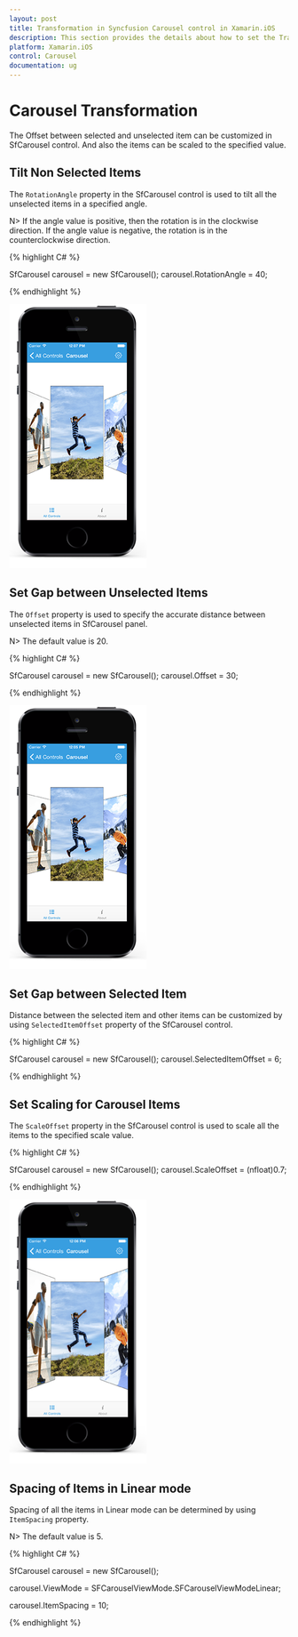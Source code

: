 ```yaml
---
layout: post
title: Transformation in Syncfusion Carousel control in Xamarin.iOS
description: This section provides the details about how to set the Transformation for Carousel Items in Carousel for Xamarin.iOS
platform: Xamarin.iOS
control: Carousel
documentation: ug
---
```


# Carousel Transformation

The Offset between selected and unselected item can be customized in SfCarousel control. And also the items can be scaled to the specified value.

## Tilt Non Selected Items

The `RotationAngle` property in the SfCarousel control is used to tilt all the unselected items in a specified angle. 

N> If the angle value is positive, then the rotation is in the clockwise direction. If the angle value is negative, the rotation is in the counterclockwise direction. 

{% highlight C# %}

SfCarousel carousel = new SfCarousel();
carousel.RotationAngle = 40;

{% endhighlight %}

![The rotationangle](images/rotationangle.png)

## Set Gap between Unselected Items

The `Offset` property is used to specify the accurate distance between unselected items in SfCarousel panel.  

N> The default value is 20.

{% highlight C# %}

SfCarousel carousel = new SfCarousel();
carousel.Offset = 30;

{% endhighlight %}

![The image](images/offset.png)

## Set Gap between Selected Item

Distance between the selected item and other items can be customized by using `SelectedItemOffset` property of the SfCarousel control.

{% highlight C# %}

SfCarousel carousel = new SfCarousel();
carousel.SelectedItemOffset = 6;

{% endhighlight %}

## Set Scaling for Carousel Items

The `ScaleOffset` property in the SfCarousel control is used to scale all the items to the specified scale value.

{% highlight C# %}

SfCarousel carousel = new SfCarousel();
carousel.ScaleOffset = (nfloat)0.7;

{% endhighlight %}

![The ScaleOffset](images/scaleoffset.png)

## Spacing of Items in Linear mode

Spacing of all the items in Linear mode can be determined by using `ItemSpacing` property.

N> The default value is 5. 

{% highlight C# %}

SfCarousel carousel = new SfCarousel();

carousel.ViewMode = SFCarouselViewMode.SFCarouselViewModeLinear;

carousel.ItemSpacing = 10;

{% endhighlight %}
